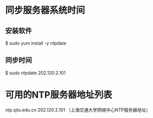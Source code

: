 
# 同步服务器系统时间

## 安装软件
$ sudo yum install -y ntpdate

## 同步时间
$ sudo ntpdate 202.120.2.101

# 可用的NTP服务器地址列表
ntp.sjtu.edu.cn 202.120.2.101 （上海交通大学网络中心NTP服务器地址）
